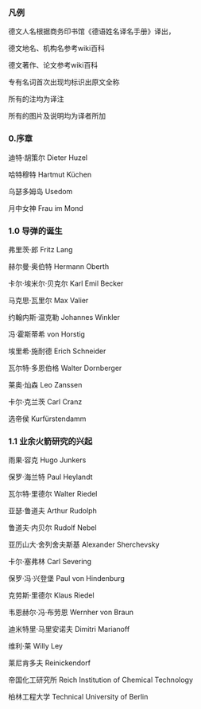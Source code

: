### 凡例

德文人名根据商务印书馆《德语姓名译名手册》译出，

德文地名、机构名参考wiki百科

德文著作、论文参考wiki百科

专有名词首次出现均标识出原文全称

所有的注均为译注

所有的图片及说明均为译者所加

### 0.序章

迪特·胡策尔 Dieter Huzel

哈特穆特 Hartmut Küchen

乌瑟多姆岛 Usedom

月中女神  Frau im Mond

### 1.0 导弹的诞生

弗里茨·郎  Fritz Lang

赫尔曼·奥伯特 Hermann Oberth

卡尔·埃米尔·贝克尔 Karl Emil Becker

马克思·瓦里尔 Max Valier

约翰内斯·温克勒 Johannes Winkler

冯·霍斯蒂希 von Horstig

埃里希·施耐德 Erich Schneider

瓦尔特·多恩伯格 Walter Dornberger

莱奥·灿森 Leo Zanssen

卡尔·克兰茨 Carl Cranz

选帝侯 Kurfürstendamm

### 1.1 业余火箭研究的兴起

雨果·容克 Hugo Junkers

保罗·海兰特 Paul Heylandt

瓦尔特·里德尔 Walter Riedel

亚瑟·鲁道夫 Arthur Rudolph

鲁道夫·内贝尔 Rudolf Nebel

亚历山大·舍列舍夫斯基 Alexander Sherchevsky

卡尔·塞弗林 Carl Severing

保罗·冯·兴登堡 Paul von Hindenburg

克劳斯·里德尔 Klaus Riedel

韦恩赫尔·冯·布劳恩 Wernher von Braun

迪米特里·马里安诺夫 Dimitri Marianoff

维利·莱 Willy Ley

莱尼肯多夫 Reinickendorf

帝国化工研究所 Reich Institution of Chemical Technology

柏林工程大学 Technical University of Berlin



